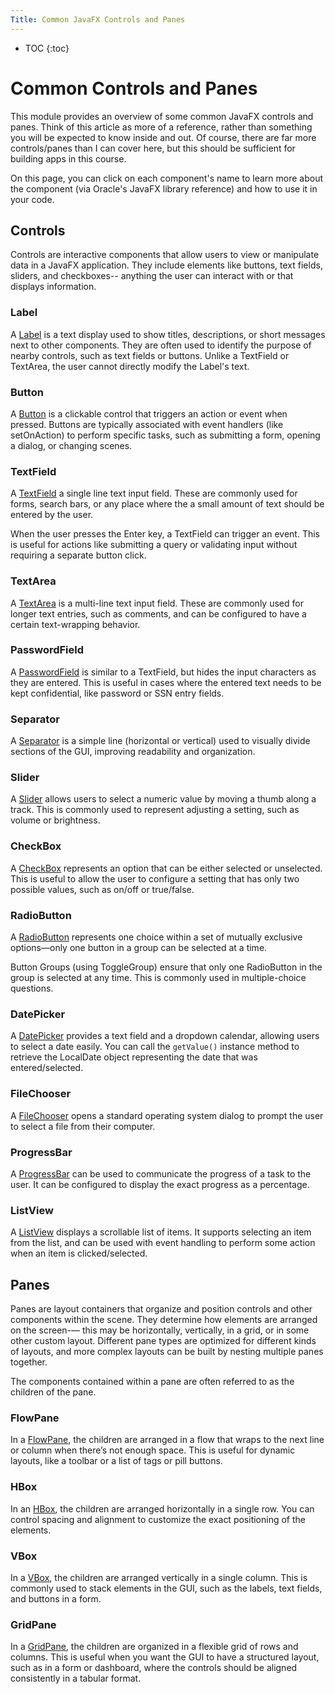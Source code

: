 ```yaml
---
Title: Common JavaFX Controls and Panes
---
```


* TOC
{:toc}

# Common Controls and Panes

This module provides an overview of some common JavaFX controls and panes. Think of this article as more of a reference, rather than something you will be expected to know inside and out. Of course, there are far more controls/panes than I can cover here, but this should be sufficient for building apps in this course. 

On this page, you can click on each component's name to learn more about the component (via Oracle's JavaFX library reference) and how to use it in your code. 

## Controls
Controls are interactive components that allow users to view or manipulate data in a JavaFX application. They include elements like buttons, text fields, sliders, and checkboxes-- anything the user can interact with or that displays information. 

### Label
A [Label](https://openjfx.io/javadoc/21/javafx.controls/javafx/scene/control/Label.html) is a text display used to show titles, descriptions, or short messages next to other components. They are often used to identify the purpose of nearby controls, such as text fields or buttons. Unlike a TextField or TextArea, the user cannot directly modify the Label's text.

### Button
A [Button](https://openjfx.io/javadoc/21/javafx.controls/javafx/scene/control/Button.html) is a clickable control that triggers an action or event when pressed. Buttons are typically associated with event handlers (like setOnAction) to perform specific tasks, such as submitting a form, opening a dialog, or changing scenes.

### TextField 
A [TextField](https://openjfx.io/javadoc/21/javafx.controls/javafx/scene/control/TextField.html) a single line text input field. These are commonly used for forms, search bars, or any place where the a small amount of text should be entered by the user.

When the user presses the Enter key, a TextField can trigger an event. This is useful for actions like submitting a query or validating input without requiring a separate button click.

### TextArea
A [TextArea](https://openjfx.io/javadoc/21/javafx.controls/javafx/scene/control/TextArea.html) is a multi-line text input field. These are commonly used for longer text entries, such as comments, and can be configured to have a certain text-wrapping behavior.

### PasswordField
A [PasswordField](https://openjfx.io/javadoc/21/javafx.controls/javafx/scene/control/PasswordField.html) is similar to a TextField, but hides the input characters as they are entered. This is useful in cases where the entered text needs to be kept confidential, like password or SSN entry fields.

### Separator
A [Separator](https://openjfx.io/javadoc/21/javafx.controls/javafx/scene/control/Separator.html) is a simple line (horizontal or vertical) used to visually divide sections of the GUI, improving readability and organization.

### Slider
A [Slider](https://openjfx.io/javadoc/21/javafx.controls/javafx/scene/control/Slider.html) allows users to select a numeric value by moving a thumb along a track. This is commonly used to represent adjusting a setting, such as volume or brightness.

### CheckBox
A [CheckBox](https://openjfx.io/javadoc/21/javafx.controls/javafx/scene/control/CheckBox.html) represents an option that can be either selected or unselected. This is useful to allow the user to configure a setting that has only two possible values, such as on/off or true/false.

### RadioButton
A [RadioButton](https://openjfx.io/javadoc/21/javafx.controls/javafx/scene/control/RadioButton.html) represents one choice within a set of mutually exclusive options—only one button in a group can be selected at a time.

Button Groups (using ToggleGroup) ensure that only one RadioButton in the group is selected at any time. This is commonly used in multiple-choice questions. 

### DatePicker
A [DatePicker](https://openjfx.io/javadoc/21/javafx.controls/javafx/scene/control/DatePicker.html) provides a text field and a dropdown calendar, allowing users to select a date easily. You can call the `getValue()` instance method to retrieve the LocalDate object representing the date that was entered/selected.

### FileChooser
A [FileChooser](https://openjfx.io/javadoc/21/javafx.graphics/javafx/stage/FileChooser.html) opens a standard operating system dialog to prompt the user to select a file from their computer. 

### ProgressBar
A [ProgressBar](https://openjfx.io/javadoc/21/javafx.controls/javafx/scene/control/ProgressBar.html) can be used to communicate the progress of a task to the user. It can be configured to display the exact progress as a percentage. 

### ListView
A [ListView](https://openjfx.io/javadoc/21/javafx.controls/javafx/scene/control/ListView.html) displays a scrollable list of items. It supports selecting an item from the list, and can be used with event handling to perform some action when an item is clicked/selected.

## Panes
Panes are layout containers that organize and position controls and other components within the scene. They determine how elements are arranged on the screen-— this may be horizontally, vertically, in a grid, or in some other custom layout. Different pane types are optimized for different kinds of layouts, and more complex layouts can be built by nesting multiple panes together. 

The components contained within a pane are often referred to as the children of the pane.

### FlowPane
In a [FlowPane](https://openjfx.io/javadoc/21/javafx.graphics/javafx/scene/layout/FlowPane.html), the children are arranged in a flow that wraps to the next line or column when there’s not enough space. This is useful for dynamic layouts, like a toolbar or a list of tags or pill buttons.

### HBox
In an [HBox](https://openjfx.io/javadoc/21/javafx.graphics/javafx/scene/layout/HBox.html), the children are arranged horizontally in a single row. You can control spacing and alignment to customize the exact positioning of the elements.

### VBox
In a [VBox](https://openjfx.io/javadoc/21/javafx.graphics/javafx/scene/layout/VBox.html), the children are arranged vertically in a single column. This is commonly used to stack elements in the GUI, such as the labels, text fields, and buttons in a form.

### GridPane
In a [GridPane](https://openjfx.io/javadoc/21/javafx.graphics/javafx/scene/layout/GridPane.html), the children are organized in a flexible grid of rows and columns. This is useful when you want the GUI to have a structured layout, such as in a form or dashboard, where the controls should be aligned consistently in a tabular format.
